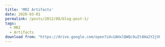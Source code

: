 ```yaml
---
title: 'MRI Artifacts'
date: 2020-03-01
permalink: /posts/2012/08/blog-post-1/
tags:
  - MRI
  - Artifacts
download from: "https://drive.google.com/open?id=1AHxlQWQc9uZt4Ha2Y2jVGjQz4lZvwJ78cXFT2bX3s3U"
---
```

